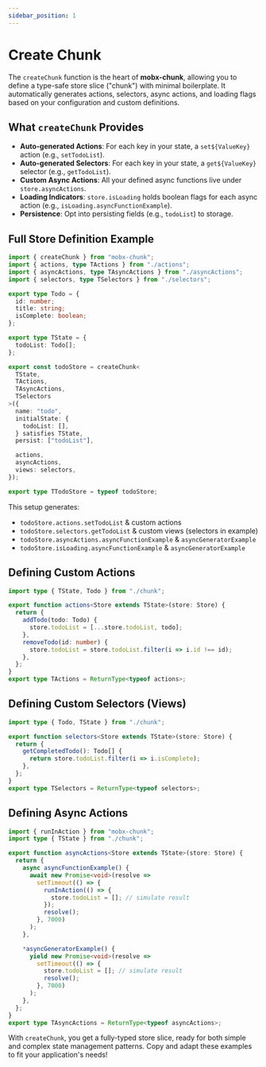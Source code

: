 ```yaml
---
sidebar_position: 1
---
```


# Create Chunk

The `createChunk` function is the heart of **mobx-chunk**, allowing you to define a type-safe store slice ("chunk") with minimal boilerplate. It automatically generates actions, selectors, async actions, and loading flags based on your configuration and custom definitions.

## What `createChunk` Provides

* **Auto-generated Actions**: For each key in your state, a `set${ValueKey}` action (e.g., `setTodoList`).
* **Auto-generated Selectors**: For each key in your state, a `get${ValueKey}` selector (e.g., `getTodoList`).
* **Custom Async Actions**: All your defined async functions live under `store.asyncActions`.
* **Loading Indicators**: `store.isLoading` holds boolean flags for each async action (e.g., `isLoading.asyncFunctionExample`).
* **Persistence**: Opt into persisting fields (e.g., `todoList`) to storage.

## Full Store Definition Example

```ts
import { createChunk } from "mobx-chunk";
import { actions, type TActions } from "./actions";
import { asyncActions, type TAsyncActions } from "./asyncActions";
import { selectors, type TSelectors } from "./selectors";

export type Todo = {
  id: number;
  title: string;
  isComplete: boolean;
};

export type TState = {
  todoList: Todo[];
};

export const todoStore = createChunk<
  TState,
  TActions,
  TAsyncActions,
  TSelectors
>({
  name: "todo",
  initialState: {
    todoList: [],
  } satisfies TState,
  persist: ["todoList"],

  actions,
  asyncActions,
  views: selectors,
});

export type TTodoStore = typeof todoStore;
```

This setup generates:

* `todoStore.actions.setTodoList` & custom actions
* `todoStore.selectors.getTodoList` & custom views (selectors in example)
* `todoStore.asyncActions.asyncFunctionExample` & `asyncGeneratorExample`
* `todoStore.isLoading.asyncFunctionExample` & `asyncGeneratorExample`

## Defining Custom Actions

```ts
import type { TState, Todo } from "./chunk";

export function actions<Store extends TState>(store: Store) {
  return {
    addTodo(todo: Todo) {
      store.todoList = [...store.todoList, todo];
    },
    removeTodo(id: number) {
      store.todoList = store.todoList.filter(i => i.id !== id);
    },
  };
}
export type TActions = ReturnType<typeof actions>;
```

## Defining Custom Selectors (Views)

```ts
import type { Todo, TState } from "./chunk";

export function selectors<Store extends TState>(store: Store) {
  return {
    getCompletedTodo(): Todo[] {
      return store.todoList.filter(i => i.isComplete);
    },
  };
}
export type TSelectors = ReturnType<typeof selectors>;
```

## Defining Async Actions

```ts
import { runInAction } from "mobx-chunk";
import type { TState } from "./chunk";

export function asyncActions<Store extends TState>(store: Store) {
  return {
    async asyncFunctionExample() {
      await new Promise<void>(resolve =>
        setTimeout(() => {
          runInAction(() => {
            store.todoList = []; // simulate result
          });
          resolve();
        }, 7000)
      );
    },

    *asyncGeneratorExample() {
      yield new Promise<void>(resolve =>
        setTimeout(() => {
          store.todoList = []; // simulate result
          resolve();
        }, 7000)
      );
    },
  };
}
export type TAsyncActions = ReturnType<typeof asyncActions>;
```

With `createChunk`, you get a fully-typed store slice, ready for both simple and complex state management patterns. Copy and adapt these examples to fit your application's needs!
